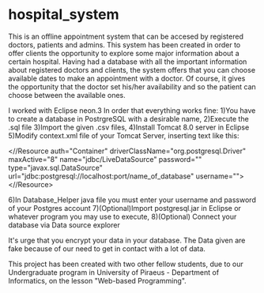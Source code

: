 # hospital_system
This is an offline appointment system that can be accesed by registered doctors, patients and admins. 
This system has been created in order to offer clients the opportunity to explore some major information about a certain hospital.
Having had a database with all the important information about registered doctors and clients, the system offers that you can choose
available dates to make an appointment with a doctor. Of course, it gives the opportunity that the doctor set his/her availability and so
the patient can choose between the available ones.

I worked with Eclipse neon.3
In order that everything works fine:
1)You have to create a database in PostrgreSQL with a desirable name,
2)Execute the .sql file
3)Import the given .csv files,
4)Install Tomcat 8.0 server in Eclipse
5)Modify context.xml file of your Tomcat Server, inserting text like this:

<//Resource auth="Container" driverClassName="org.postgresql.Driver" maxActive="8" 
name="jdbc/LiveDataSource" password="" type="javax.sql.DataSource"
url="jdbc:postgresql://localhost:port/name_of_database" username="">
<//Resource>

6)In Database_Helper java file you must enter your username and password of your Postgres account
7)(Optional)Import postgresql.jar in Eclipse or whatever program you may use to execute,
8)(Optional) Connect your database via Data source explorer 

It's urge that you encrypt your data in your database.
The Data given are fake because of our need to get in contact with a lot of data.

This project has been created with two other fellow students, due to our Undergraduate program in University of Piraeus - Department of 
Informatics, on the lesson "Web-based Programming".

